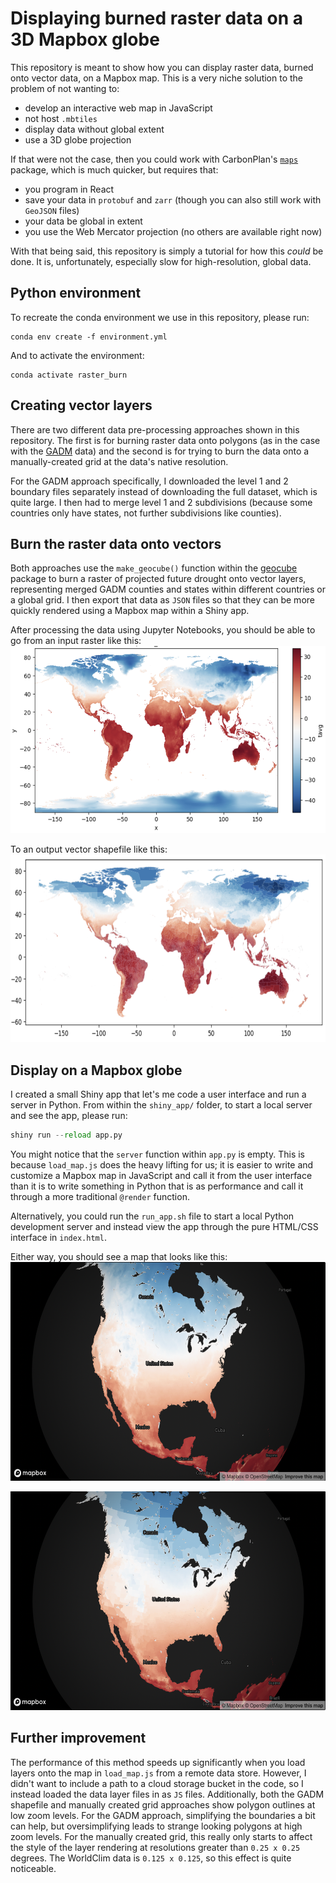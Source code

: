 # Displaying burned raster data on a 3D Mapbox globe
This repository is meant to show how you can display raster data, burned onto vector data, on a Mapbox map. This is a very niche solution to the problem of not wanting to:
- develop an interactive web map in JavaScript
- not host `.mbtiles`
- display data without global extent
- use a 3D globe projection

If that were not the case, then you could work with CarbonPlan's [`maps`](https://github.com/carbonplan/maps/tree/main) package, which is much quicker, but requires that:
- you program in React
- save your data in `protobuf` and `zarr` (though you can also still work with `GeoJSON` files)
- your data be global in extent
- you use the Web Mercator projection (no others are available right now)

With that being said, this repository is simply a tutorial for how this *could* be done. It is, unfortunately, especially slow for high-resolution, global data. 

## Python environment
To recreate the conda environment we use in this repository, please run:
```
conda env create -f environment.yml
```
And to activate the environment:
```
conda activate raster_burn
```

## Creating vector layers
There are two different data pre-processing approaches shown in this repository. The first is for burning raster data onto polygons (as in the case with the [GADM](https://gadm.org/download_world.html) data) and the second is for trying to burn the data onto a manually-created grid at the data's native resolution.

For the GADM approach specifically, I downloaded the level 1 and 2 boundary files separately instead of downloading the full dataset, which is quite large. I then had to merge level 1 and 2 subdivisions (because some countries only have states, not further subdivisions like counties).

## Burn the raster data onto vectors
Both approaches use the `make_geocube()` function within the [geocube](https://corteva.github.io/geocube/html/index.html) package to burn a raster of projected future drought onto vector layers, representing merged GADM counties and states within different countries or a global grid. I then export that data as `JSON` files so that they can be more quickly rendered using a Mapbox map within a Shiny app.

After processing the data using Jupyter Notebooks, you should be able to go from an input raster like this:
<img alt="A raster representing a drought index" src="./images/original_raster.png" height="300" width="900">

To an output vector shapefile like this:
<img alt="A vector file where a raster's data has been 'burned' into it" src="./images/vector_from_burned_raster.png" height="300" width="900">

## Display on a Mapbox globe
I created a small Shiny app that let's me code a user interface and run a server in Python. From within the `shiny_app/` folder, to start a local server and see the app, please run:
```python
shiny run --reload app.py
```

You might notice that the `server` function within `app.py` is empty. This is because `load_map.js` does the heavy lifting for us; it is easier to write and customize a Mapbox map in JavaScript and call it from the user interface than it is to write something in Python that is as performance and call it through a more traditional `@render` function.

Alternatively, you could run the `run_app.sh` file to start a local Python development server and instead view the app through the pure HTML/CSS interface in `index.html`.

Either way, you should see a map that looks like this:
<img alt="A 3D Mapbox Globe showing how to display raster data burned onto a manually created grid" src="./images/mapbox_globe_burned_raster_ne.png" height="350" width="700">

<img alt="A 3D Mapbox Globe showing how to display raster data burned onto GADM vector shapefiles" src="./images/mapbox_globe_burned_raster_gadm.png" height="350" width="700">

## Further improvement
The performance of this method speeds up significantly when you load layers onto the map in `load_map.js` from a remote data store. However, I didn't want to include a path to a cloud storage bucket in the code, so I instead loaded the data layer files in as `JS` files. Additionally, both the GADM shapefile and manually created grid approaches show polygon outlines at low zoom levels. For the GADM approach, simplifying the boundaries a bit can help, but oversimplifying leads to strange looking polygons at high zoom levels. For the manually created grid, this really only starts to affect the style of the layer rendering at resolutions greater than `0.25 x 0.25` degrees. The WorldClim data is `0.125 x 0.125`, so this effect is quite noticeable.
